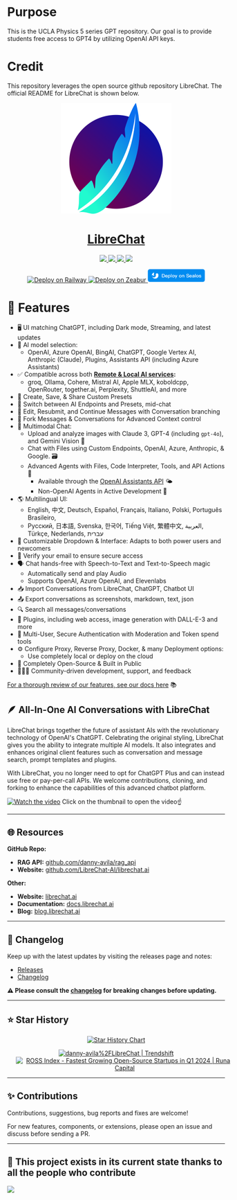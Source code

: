 # Purpose

This is the UCLA Physics 5 series GPT repository. Our goal is to provide students free access to GPT4 by utilizing OpenAI API keys. 

# Credit

This repository leverages the open source github repository LibreChat. The official README for LibreChat is shown below. 

<p align="center">
  <a href="https://librechat.ai">
    <img src="client/public/assets/logo.svg" height="256">
  </a>
  <h1 align="center">
    <a href="https://librechat.ai">LibreChat</a>
  </h1>
</p>

<p align="center">
  <a href="https://discord.librechat.ai"> 
    <img
      src="https://img.shields.io/discord/1086345563026489514?label=&logo=discord&style=for-the-badge&logoWidth=20&logoColor=white&labelColor=000000&color=blueviolet">
  </a>
  <a href="https://www.youtube.com/@LibreChat"> 
    <img
      src="https://img.shields.io/badge/YOUTUBE-red.svg?style=for-the-badge&logo=youtube&logoColor=white&labelColor=000000&logoWidth=20">
  </a>
  <a href="https://docs.librechat.ai"> 
    <img
      src="https://img.shields.io/badge/DOCS-blue.svg?style=for-the-badge&logo=read-the-docs&logoColor=white&labelColor=000000&logoWidth=20">
  </a>
  <a aria-label="Sponsors" href="https://github.com/sponsors/danny-avila">
    <img
      src="https://img.shields.io/badge/SPONSORS-brightgreen.svg?style=for-the-badge&logo=github-sponsors&logoColor=white&labelColor=000000&logoWidth=20">
  </a>
</p>

<p align="center">
<a href="https://railway.app/template/b5k2mn?referralCode=myKrVZ">
  <img src="https://railway.app/button.svg" alt="Deploy on Railway" height="30">
</a>
<a href="https://zeabur.com/templates/0X2ZY8">
  <img src="https://zeabur.com/button.svg" alt="Deploy on Zeabur" height="30"/>
</a>
<a href="https://template.cloud.sealos.io/deploy?templateName=librechat">
  <img src="https://raw.githubusercontent.com/labring-actions/templates/main/Deploy-on-Sealos.svg" alt="Deploy on Sealos" height="30">
</a>
</p>

# 📃 Features

- 🖥️ UI matching ChatGPT, including Dark mode, Streaming, and latest updates
- 🤖 AI model selection:
  - OpenAI, Azure OpenAI, BingAI, ChatGPT, Google Vertex AI, Anthropic (Claude), Plugins, Assistants API (including Azure Assistants)
- ✅ Compatible across both **[Remote & Local AI services](https://www.librechat.ai/docs/configuration/librechat_yaml/ai_endpoints):**
  - groq, Ollama, Cohere, Mistral AI, Apple MLX, koboldcpp, OpenRouter, together.ai, Perplexity, ShuttleAI, and more
- 💾 Create, Save, & Share Custom Presets
- 🔀 Switch between AI Endpoints and Presets, mid-chat
- 🔄 Edit, Resubmit, and Continue Messages with Conversation branching
- 🌿 Fork Messages & Conversations for Advanced Context control
- 💬 Multimodal Chat:
    - Upload and analyze images with Claude 3, GPT-4 (including `gpt-4o`), and Gemini Vision 📸
    - Chat with Files using Custom Endpoints, OpenAI, Azure, Anthropic, & Google. 🗃️
    - Advanced Agents with Files, Code Interpreter, Tools, and API Actions 🔦
      - Available through the [OpenAI Assistants API](https://platform.openai.com/docs/assistants/overview) 🌤️
      - Non-OpenAI Agents in Active Development 🚧
- 🌎 Multilingual UI:
  - English, 中文, Deutsch, Español, Français, Italiano, Polski, Português Brasileiro,
  - Русский, 日本語, Svenska, 한국어, Tiếng Việt, 繁體中文, العربية, Türkçe, Nederlands, עברית
- 🎨 Customizable Dropdown & Interface: Adapts to both power users and newcomers
- 📧 Verify your email to ensure secure access
- 🗣️ Chat hands-free with Speech-to-Text and Text-to-Speech magic
  - Automatically send and play Audio
  - Supports OpenAI, Azure OpenAI, and Elevenlabs
- 📥 Import Conversations from LibreChat, ChatGPT, Chatbot UI
- 📤 Export conversations as screenshots, markdown, text, json
- 🔍 Search all messages/conversations
- 🔌 Plugins, including web access, image generation with DALL-E-3 and more
- 👥 Multi-User, Secure Authentication with Moderation and Token spend tools
- ⚙️ Configure Proxy, Reverse Proxy, Docker, & many Deployment options:
  - Use completely local or deploy on the cloud
- 📖 Completely Open-Source & Built in Public
- 🧑‍🤝‍🧑 Community-driven development, support, and feedback

[For a thorough review of our features, see our docs here](https://docs.librechat.ai/) 📚

## 🪶 All-In-One AI Conversations with LibreChat

LibreChat brings together the future of assistant AIs with the revolutionary technology of OpenAI's ChatGPT. Celebrating the original styling, LibreChat gives you the ability to integrate multiple AI models. It also integrates and enhances original client features such as conversation and message search, prompt templates and plugins.

With LibreChat, you no longer need to opt for ChatGPT Plus and can instead use free or pay-per-call APIs. We welcome contributions, cloning, and forking to enhance the capabilities of this advanced chatbot platform.

[![Watch the video](https://img.youtube.com/vi/YLVUW5UP9N0/maxresdefault.jpg)](https://www.youtube.com/watch?v=YLVUW5UP9N0)
Click on the thumbnail to open the video☝️

---

## 🌐 Resources

**GitHub Repo:**
  - **RAG API:** [github.com/danny-avila/rag_api](https://github.com/danny-avila/rag_api)
  - **Website:** [github.com/LibreChat-AI/librechat.ai](https://github.com/LibreChat-AI/librechat.ai)

**Other:**
  - **Website:** [librechat.ai](https://librechat.ai)
  - **Documentation:** [docs.librechat.ai](https://docs.librechat.ai)
  - **Blog:** [blog.librechat.ai](https://docs.librechat.ai)

---

## 📝 Changelog

Keep up with the latest updates by visiting the releases page and notes:
- [Releases](https://github.com/danny-avila/LibreChat/releases)
- [Changelog](https://www.librechat.ai/changelog) 

**⚠️ Please consult the [changelog](https://www.librechat.ai/changelog) for breaking changes before updating.**

---

## ⭐ Star History

<p align="center">
  <a href="https://star-history.com/#danny-avila/LibreChat&Date">
    <img alt="Star History Chart" src="https://api.star-history.com/svg?repos=danny-avila/LibreChat&type=Date&theme=dark" onerror="this.src='https://api.star-history.com/svg?repos=danny-avila/LibreChat&type=Date'" />
  </a>
</p>
<p align="center">
  <a href="https://trendshift.io/repositories/4685" target="_blank" style="padding: 10px;">
    <img src="https://trendshift.io/api/badge/repositories/4685" alt="danny-avila%2FLibreChat | Trendshift" style="width: 250px; height: 55px;" width="250" height="55"/>
  </a>
  <a href="https://runacap.com/ross-index/q1-24/" target="_blank" rel="noopener" style="margin-left: 20px;">
    <img style="width: 260px; height: 56px" src="https://runacap.com/wp-content/uploads/2024/04/ROSS_badge_white_Q1_2024.svg" alt="ROSS Index - Fastest Growing Open-Source Startups in Q1 2024 | Runa Capital" width="260" height="56"/>
  </a>
</p>

---

## ✨ Contributions

Contributions, suggestions, bug reports and fixes are welcome!

For new features, components, or extensions, please open an issue and discuss before sending a PR.

---

## 💖 This project exists in its current state thanks to all the people who contribute

<a href="https://github.com/danny-avila/LibreChat/graphs/contributors">
  <img src="https://contrib.rocks/image?repo=danny-avila/LibreChat" />
</a>
